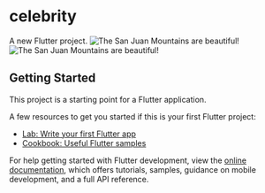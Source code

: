 # celebrity

A new Flutter project.
![The San Juan Mountains are beautiful!](https://i.postimg.cc/tRwssVWs/Screenshot-2023-04-09-12-39-44-623-com-example-celebrity.jpg "San Juan Mountains")
![The San Juan Mountains are beautiful!](https://i.postimg.cc/XX6NQdkx/Screenshot-2023-04-09-12-39-53-021-com-example-celebrity.jpg "San Juan Mountains")
## Getting Started

This project is a starting point for a Flutter application.

A few resources to get you started if this is your first Flutter project:

- [Lab: Write your first Flutter app](https://docs.flutter.dev/get-started/codelab)
- [Cookbook: Useful Flutter samples](https://docs.flutter.dev/cookbook)

For help getting started with Flutter development, view the
[online documentation](https://docs.flutter.dev/), which offers tutorials,
samples, guidance on mobile development, and a full API reference.
